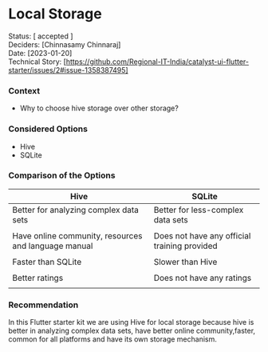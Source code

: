 # Local Storage

Status: [ accepted ] \
Deciders: [Chinnasamy Chinnaraj]\
Date: [2023-01-20]\
Technical Story: [https://github.com/Regional-IT-India/catalyst-ui-flutter-starter/issues/2#issue-1358387495]

### Context

- Why to choose hive storage over other storage?

### Considered Options

- Hive
- SQLite

### Comparison of the Options

| Hive                                                 | SQLite                                       |
|------------------------------------------------------|----------------------------------------------|
| Better for analyzing complex data sets               | Better for less-complex data sets            |
|                                                      |                                              |
| Have online community, resources and language manual | Does not have any official training provided |
|                                                      |                                              |
| Faster than SQLite                                   | Slower than Hive                             |
|                                                      |                                              |
| Better ratings                                       | Does not have any ratings                    |
|                                                      |                                              |

### Recommendation

In this Flutter starter kit we are using Hive for local storage because hive is better in analyzing complex data sets,
have better online community,faster, common for all platforms and have its own storage mechanism.

